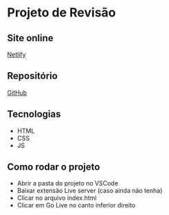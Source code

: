 
# Projeto de Revisão

## Site online
[Netlify](https://projeto-revisao-88.netlify.app/)

## Repositório
[GitHub](https://github.com/1606187/projeto-revisao)

## Tecnologias
- HTML
- CSS
- JS

## Como rodar o projeto
- Abrir a pasta do projeto no VSCode
- Baixar extensão Live server (caso ainda não tenha)
- Clicar no arquivo index.html
- Clicar em Go Live no canto inferior direito